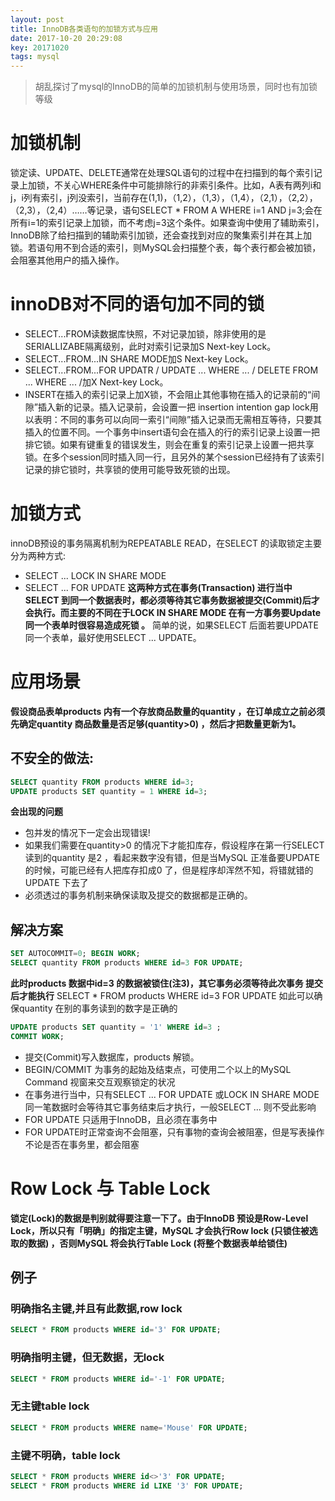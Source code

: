 ```yaml
---
layout: post
title: InnoDB各类语句的加锁方式与应用
date: 2017-10-20 20:29:08
key: 20171020
tags: mysql
---
```

> 胡乱探讨了mysql的InnoDB的简单的加锁机制与使用场景，同时也有加锁等级

# 加锁机制


 锁定读、UPDATE、DELETE通常在处理SQL语句的过程中在扫描到的每个索引记录上加锁，不关心WHERE条件中可能排除行的非索引条件。比如，A表有两列i和j，i列有索引，j列没索引，当前存在(1,1)，（1,2），（1,3），（1,4），（2,1），（2,2），（2,3），（2,4）……等记录，语句SELECT * FROM A WHERE i=1 AND j=3;会在所有i=1的索引记录上加锁，而不考虑j=3这个条件。如果查询中使用了辅助索引，InnoDB除了给扫描到的辅助索引加锁，还会查找到对应的聚集索引并在其上加锁。若语句用不到合适的索引，则MySQL会扫描整个表，每个表行都会被加锁，会阻塞其他用户的插入操作。 

# innoDB对不同的语句加不同的锁
* SELECT...FROM读数据库快照，不对记录加锁，除非使用的是SERIALLIZABE隔离级别，此时对索引记录加S Next-key Lock。
* SELECT...FROM...IN SHARE MODE加S Next-key Lock。
* SELECT...FROM...FOR UPDATR /  UPDATE ... WHERE ...  / DELETE FROM ... WHERE ... /加X Next-key Lock。
* INSERT在插入的索引记录上加X锁，不会阻止其他事物在插入的记录前的“间隙”插入新的记录。插入记录前，会设置一把 insertion intention gap lock用以表明：不同的事务可以向同一索引“间隙”插入记录而无需相互等待，只要其插入的位置不同。一个事务中insert语句会在插入的行的索引记录上设置一把排它锁。如果有键重复的错误发生，则会在重复的索引记录上设置一把共享锁。在多个session同时插入同一行，且另外的某个session已经持有了该索引记录的排它锁时，共享锁的使用可能导致死锁的出现。

# 加锁方式
innoDB预设的事务隔离机制为REPEATABLE READ，在SELECT 的读取锁定主要分为两种方式:
* SELECT ... LOCK IN SHARE MODE
* SELECT ... FOR UPDATE
**这两种方式在事务(Transaction) 进行当中SELECT 到同一个数据表时，都必须等待其它事务数据被提交(Commit)后才会执行。而主要的不同在于LOCK IN SHARE MODE 在有一方事务要Update 同一个表单时很容易造成死锁 。**
简单的说，如果SELECT 后面若要UPDATE 同一个表单，最好使用SELECT ... UPDATE。

# 应用场景
**假设商品表单products 内有一个存放商品数量的quantity ，在订单成立之前必须先确定quantity 商品数量是否足够(quantity>0) ，然后才把数量更新为1。**

## 不安全的做法:

```sql
SELECT quantity FROM products WHERE id=3; 
UPDATE products SET quantity = 1 WHERE id=3;
```
**会出现的问题**
* 包并发的情况下一定会出现错误!
* 如果我们需要在quantity>0 的情况下才能扣库存，假设程序在第一行SELECT 读到的quantity 是2 ，看起来数字没有错，但是当MySQL 正准备要UPDATE 的时候，可能已经有人把库存扣成0 了，但是程序却浑然不知，将错就错的UPDATE 下去了
* 必须透过的事务机制来确保读取及提交的数据都是正确的。

## 解决方案

```sql
SET AUTOCOMMIT=0; BEGIN WORK; 
SELECT quantity FROM products WHERE id=3 FOR UPDATE;  
```
**此时products 数据中id=3 的数据被锁住(注3)，其它事务必须等待此次事务 提交后才能执行**
SELECT * FROM products WHERE id=3 FOR UPDATE 如此可以确保quantity 在别的事务读到的数字是正确的

```sql
UPDATE products SET quantity = '1' WHERE id=3 ; 
COMMIT WORK;
```
* 提交(Commit)写入数据库，products 解锁。
* BEGIN/COMMIT 为事务的起始及结束点，可使用二个以上的MySQL Command 视窗来交互观察锁定的状况
* 在事务进行当中，只有SELECT ... FOR UPDATE 或LOCK IN SHARE MODE 同一笔数据时会等待其它事务结束后才执行，一般SELECT ... 则不受此影响
* FOR UPDATE 只适用于InnoDB，且必须在事务中
* FOR UPDATE时正常查询不会阻塞，只有事物的查询会被阻塞，但是写表操作不论是否在事务里，都会阻塞

# Row Lock 与 Table Lock

**锁定(Lock)的数据是判别就得要注意一下了。由于InnoDB 预设是Row-Level Lock，所以只有「明确」的指定主键，MySQL 才会执行Row lock (只锁住被选取的数据) ，否则MySQL 将会执行Table Lock (将整个数据表单给锁住)**

## 例子
### 明确指名主键,并且有此数据,row lock

```sql
SELECT * FROM products WHERE id='3' FOR UPDATE;
```

### 明确指明主键，但无数据，无lock

```sql
SELECT * FROM products WHERE id='-1' FOR UPDATE;
```

### 无主键table lock

```sql
SELECT * FROM products WHERE name='Mouse' FOR UPDATE;
```

### 主键不明确，table lock

```sql
SELECT * FROM products WHERE id<>'3' FOR UPDATE;
SELECT * FROM products WHERE id LIKE '3' FOR UPDATE;
```


